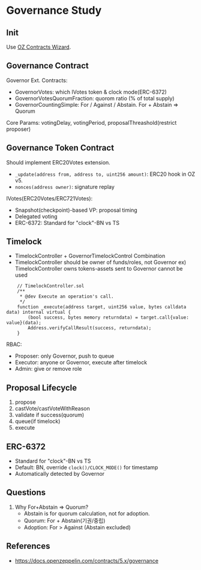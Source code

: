 # Governance Study

## Init

Use [OZ Contracts Wizard]("https://wizard.openzeppelin.com/#governor").

## Governance Contract

Governor Ext. Contracts:
- GovernorVotes: which IVotes token & clock mode(ERC-6372)
- GovernorVotesQuorumFraction: quorom ratio (% of total supply)
- GovernorCountingSimple: For / Against / Abstain. For + Abstain => Quorum 

Core Params: votingDelay, votingPeriod, proposalThreashold(restrict proposer)

## Governance Token Contract

Should implement ERC20Votes extension. 
- `_update(address from, address to, uint256 amount)`: ERC20 hook in OZ v5.
- `nonces(address owner)`: signature replay

IVotes(ERC20Votes/ERC721Votes):
- Snapshot(checkpoint)-based VP: proposal timing
- Delegated voting
- ERC-6372: Standard for "clock"-BN vs TS

## Timelock
- TimelockController + GovernorTimelockControl Combination
- TimelockController should be owner of funds/roles, not Governor
  ex) TimelockController owns tokens-assets sent to Governor cannot be used
```solidity
    // TimelockController.sol
    /**
     * @dev Execute an operation's call.
     */
    function _execute(address target, uint256 value, bytes calldata data) internal virtual {
        (bool success, bytes memory returndata) = target.call{value: value}(data);
        Address.verifyCallResult(success, returndata);
    }
```

RBAC:
- Proposer: only Governor, push to queue
- Executor: anyone or Governor, execute after timelock
- Admin: give or remove role

## Proposal Lifecycle
1. propose
2. castVote/castVoteWithReason
3. validate if success(quorum)
4. queue(if timelock)
5. execute

## ERC-6372

- Standard for "clock"-BN vs TS
- Default: BN, override `clock()/CLOCK_MODE()` for timestamp
- Automatically detected by Governor

## Questions
1. Why For+Abstain => Quorum?
    - Abstain is for quorum calculation, not for adoption. 
    - Quorum: For + Abstain(기권/중립)
    - Adoption: For > Against (Abstain excluded)


## References

- https://docs.openzeppelin.com/contracts/5.x/governance